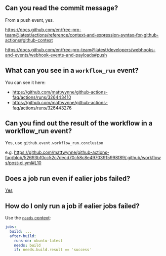 ## Can you read the commit message?

From a push event, yes.

https://docs.github.com/en/free-pro-team@latest/actions/reference/context-and-expression-syntax-for-github-actions#github-context

https://docs.github.com/en/free-pro-team@latest/developers/webhooks-and-events/webhook-events-and-payloads#push

## What can you see in a `workflow_run` event?

You can see it here:

- https://github.com/mattwynne/github-actions-faq/actions/runs/326443410
- https://github.com/mattwynne/github-actions-faq/actions/runs/326443276

## Can you find out the result of the workflow in a workflow_run event?

Yes, use `github.event.workflow_run.conclusion`

e.g. https://github.com/mattwynne/github-actions-faq/blob/52693bf0cc52c7decd70c58c8e49703915998f89/.github/workflows/post-ci.yml#L10

## Does a job run even if ealier jobs failed?

[Yes](https://github.com/mattwynne/github-actions-faq/runs/1308812856?check_suite_focus=true)

## How do I only run a job if ealier jobs failed?

Use the [`needs` context](https://docs.github.com/en/free-pro-team@latest/actions/reference/context-and-expression-syntax-for-github-actions#needs-context):

```yaml
jobs:
  build: ...
  after-build:
    runs-on: ubuntu-latest
    needs: build
    if: needs.build.result == 'success'
```
